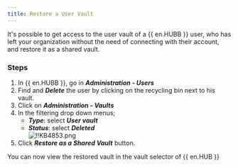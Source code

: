 ```yaml
---
title: Restore a User Vault
---
```


It's possible to get access to the user vault of a {{ en.HUBB }} user, who has left your organization without the need of connecting with their account, and restore it as a shared vault.

### Steps

1. In {{ en.HUBB }}, go in ***Administration - Users***
1. Find and ***Delete*** the user by clicking on the recycling bin next to his vault.
1. Click on ***Administration - Vaults***
1. In the filtering drop down menus;
   - ***Type***: select ***User vault***
   - ***Status***: select ***Deleted***  
   ![!!KB4853.png](https://webdevolutions.azureedge.net/docs/en/kb/KB4853.png)
1. Click ***Restore as a Shared Vault*** button.  

You can now view the restored vault in the vault selector of {{ en.HUB }}
